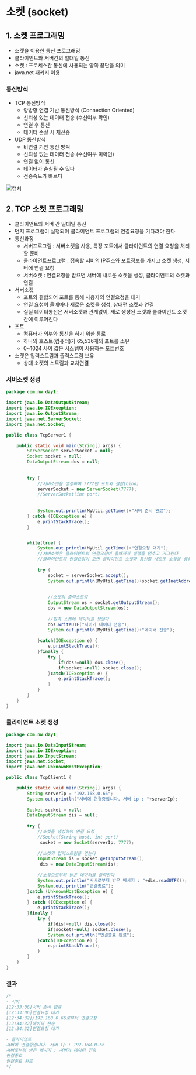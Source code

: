 # 소켓 (socket)
## 1. 소켓 프로그래밍
- 소켓을 이용한 통신 프로그래밍
- 클라이언트와 서버간의 일대일 통신
- 소켓 : 프로세스간 통신에 사용되는 양쪽 끝단을 의미
- java.net 패키지 이용

### 통신방식
- TCP 통신방식
  - 양방향 연결 기반 통신방식 (Connection Oriented)
  - 신뢰성 있는 데이터 전송 (수신여부 확인)
  - 연결 후 통신
  - 데이터 손실 시 재전송
- UDP 통신방식
  - 비연결 기반 통신 방식
  - 신뢰성 없는 데이터 전송 (수신여부 미확인)
  - 연결 없이 통신
  - 데이터가 손실될 수 있다
  - 전송속도가 빠르다   

![캡처](https://user-images.githubusercontent.com/99188096/163509434-eeeb1884-81ce-47f6-90c5-5841c3e80ee6.JPG)   

## 2. TCP 소켓 프로그래밍
- 클라이언트와 서버 간 일대일 통신
- 먼저 프로그램이 실행되어 클라이언트 프로그램의 연결요청을 기다려야 한다
- 통신과정
  - 서버프로그램 : 서버소켓을 사용, 특정 포트에서 클라이언트의 연결 요청을 처리할 준비
  - 클라이언트프로그램 : 접속할 서버의 IP주소와 포트정보를 가지고 소켓 생성, 서버에 연결 요청
  - 서버소켓 : 연결요청을 받으면 서버에 새로운 소켓을 생성, 클라이언트의 소켓과 연결
- 서버소켓
  - 포트와 결합되어 포트를 통해 사용자의 연결요청을 대기
  - 연결 요청이 올때마다 새로운 소켓을 생성, 상대편 소켓과 연결
  - 실질 데이터통신은 서버소켓과 관계없이, 새로 생성된 소켓과 클라이언트 소켓간에 이루어진다
- 포트
  - 컴퓨터가 외부와 통신을 하기 위한 통로
  - 하나의 호스트(컴퓨터)가 65,536개의 포트를 소유
  - 0~1024 사이 값은 시스템이 사용하는 포트번호
- 소켓은 입력스트림과 출력스트림 보유
  - 상대 소켓의 스트림과 교차연결   


### 서버소켓 생성
```java
package com.nw.day1;

import java.io.DataOutputStream;
import java.io.IOException;
import java.io.OutputStream;
import java.net.ServerSocket;
import java.net.Socket;

public class TcpServer1 {

	public static void main(String[] args) {
		ServerSocket serverSocket = null;
		Socket socket = null;
		DataOutputStream dos = null;
		
		
		try {
			//서버소켓을 생성하여 7777번 포트와 결합(bind)
			serverSocket = new ServerSocket(7777);
			//ServerSocket(int port)
			
			
			System.out.println(MyUtil.getTime()+"서버 준비 완료");
		} catch (IOException e) {
			e.printStackTrace();
		}


		while(true) {
			System.out.println(MyUtil.getTime()+"연결요청 대기");
			//서버소켓은 클라이언트의 연결요청이 올때까지 실행을 멈추고 기다린다
			//클라이언트의 연결요청이 오면 클라이언트 소켓과 통신할 새로운 소켓을 생성한다
		
			try {
				socket = serverSocket.accept();
				System.out.println(MyUtil.getTime()+socket.getInetAddress()+"로부터 연결요청");
				
				
				//소켓의 출력스트림
				OutputStream os = socket.getOutputStream();
				dos = new DataOutputStream(os);
				
				//원격 소켓에 데이터를 보낸다
				dos.writeUTF("서버가 데이터 전송");
				System.out.println(MyUtil.getTime()+"데이터 전송");
				
			}catch(IOException e) {
				e.printStackTrace();
			}finally {
				try {
					if(dos!=null) dos.close();
					if(socket!=null) socket.close();
				}catch(IOException e) {
					e.printStackTrace();
				}
			}
		}
	}
}

```

### 클라이언트 소켓 생성
```java
package com.nw.day1;

import java.io.DataInputStream;
import java.io.IOException;
import java.io.InputStream;
import java.net.Socket;
import java.net.UnknownHostException;

public class TcpClient1 {

	public static void main(String[] args) {
		String serverIp = "192.168.0.66";
		System.out.println("서버에 연결중입니다. 서버 ip : "+serverIp);
		
		Socket socket = null;
		DataInputStream dis = null;
		
		try {
			//소켓을 생성하여 연결 요청
			//Socket(String host, int port)
			 socket = new Socket(serverIp, 7777);
			
			//소켓의 입력스트림을 얻는다
			InputStream is = socket.getInputStream();
			 dis = new DataInputStream(is);
			
			//소켓으로부터 받은 데이터를 출력한다
			System.out.println("서버로부터 받은 메시지 : "+dis.readUTF());
			System.out.println("연결종료");
		}catch (UnknownHostException e) {
			e.printStackTrace();
		} catch (IOException e) {
			e.printStackTrace();
		}finally {
			try {
				if(dis!=null) dis.close();
				if(socket!=null) socket.close();
				System.out.println("연결종료 완료");
			}catch(IOException e) {
				e.printStackTrace();
			}
		}
	}
}
```
### 결과
```java
/* 
- 서버
[12:33:06]서버 준비 완료
[12:33:06]연결요청 대기
[12:34:32]/192.168.0.66로부터 연결요청
[12:34:32]데이터 전송
[12:34:32]연결요청 대기

- 클라이언트
서버에 연결중입니다. 서버 ip : 192.168.0.66
서버로부터 받은 메시지 : 서버가 데이터 전송
연결종료
연결종료 완료
*/
```
